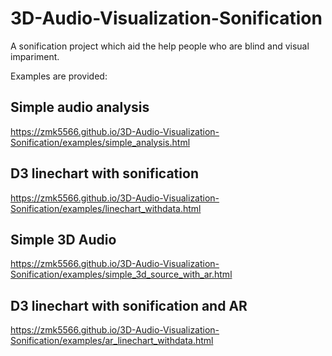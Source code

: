 #  3D-Audio-Visualization-Sonification

A sonification project which aid the help people who are blind and visual impariment.

Examples are provided:

## Simple audio analysis

https://zmk5566.github.io/3D-Audio-Visualization-Sonification/examples/simple_analysis.html

## D3 linechart with sonification 

https://zmk5566.github.io/3D-Audio-Visualization-Sonification/examples/linechart_withdata.html

## Simple 3D Audio 

https://zmk5566.github.io/3D-Audio-Visualization-Sonification/examples/simple_3d_source_with_ar.html 


## D3 linechart with sonification and AR

https://zmk5566.github.io/3D-Audio-Visualization-Sonification/examples/ar_linechart_withdata.html
